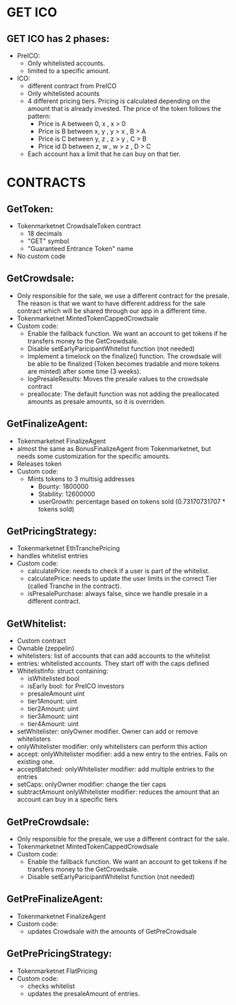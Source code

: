 GET ICO
=======

GET ICO has 2 phases:
---------------------
- PreICO:
    - Only whitelisted accounts.
    - limited to a specific amount.
- ICO:
    - different contract from PreICO
    - Only whitelisted acounts
    - 4 different pricing tiers. Pricing is calculated depending on the amount that is already invested. The price of the token follows the pattern: 
        - Price is A between 0, x , x > 0
        - Price is B between x, y , y > x , B > A
        - Price is C between y, z , z > y , C > B
        - Price id D between z, w , w > z , D > C
    - Each account has a limit that he can buy on that tier.



CONTRACTS
=========

GetToken:
---------
- Tokenmarketnet CrowdsaleToken contract
    - 18 decimals
    - "GET" symbol
    - "Guaranteed Entrance Token" name
- No custom code

GetCrowdsale:
-------------
- Only responsible for the sale, we use a different contract for the presale. The reason is that we want to have different address for the sale contract which will be shared through our app in a different time.
- Tokenmarketnet MintedTokenCappedCrowdsale
- Custom code:
    - Enable the fallback function. We want an account to get tokens if he transfers money to the GetCrowdsale.
    - Disable setEarlyParicipantWhitelist function (not needed)
    - Implement a timelock on the finalize() function. The crowdsale will be able to be finalized (Token becomes tradable and more tokens are minted) after some time (3 weeks).
    - logPresaleResults: Moves the presale values to the crowdsale contract
    - preallocate: The default function was not adding the preallocated amounts as presale amounts, so it is overriden.

GetFinalizeAgent:
-----------------
- Tokenmarketnet FinalizeAgent
- almost the same as BonusFinalizeAgent from Tokenmarketnet, but needs some customization for the specific amounts.
- Releases token
- Custom code:
    - Mints tokens to 3 multisig addresses
        - Bounty: 1800000
        - Stability: 12600000
        - userGrowth: percentage based on tokens sold (0.73170731707 * tokens sold)
    

GetPricingStrategy:
-------------------
- Tokenmarketnet EthTranchePricing
- handles whitelist entries
- Custom code:
    - calculatePrice: needs to check if a user is part of the whitelist.
    - calculatePrice: needs to update the user limits in the correct Tier (called Tranche in the contract).
    - isPresalePurchase: always false, since we handle presale in a different contract.

GetWhitelist:
-------------
- Custom contract
- Ownable (zeppelin)
- whitelisters: list of accounts that can add accounts to the whitelist
- entries: whitelisted accounts. They start off with the caps defined 
- WhitelistInfo: struct containing:
    - isWhitelisted bool
    - isEarly bool: for PreICO investors
    - presaleAmount uint
    - tier1Amount: uint
    - tier2Amount: uint
    - tier3Amount: uint
    - tier4Amount: uint
- setWhitelister: onlyOwner modifier. Owner can add or remove whitelisters
- onlyWhitelister modifier: only whitelisters can perform this action
- accept: onlyWhitelister modifier: add a new entry to the entries. Fails on existing one.
- acceptBatched: onlyWhitelister modifier: add multiple entries to the entries
- setCaps: onlyOwner modifier: change the tier caps
- subtractAmount onlyWhitelister modifier: reduces the amount that an account can buy in a specific tiers


GetPreCrowdsale:
-------------
- Only responsible for the presale, we use a different contract for the sale.
- Tokenmarketnet MintedTokenCappedCrowdsale
- Custom code:
    - Enable the fallback function. We want an account to get tokens if he transfers money to the GetCrowdsale.
    - Disable setEarlyParicipantWhitelist function (not needed)


GetPreFinalizeAgent:
-----------------
- Tokenmarketnet FinalizeAgent
- Custom code:
    - updates Crowdsale with the amounts of GetPreCrowdsale


GetPrePricingStrategy:
-----------------
- Tokenmarketnet FlatPricing
- Custom code:
    - checks whitelist
    - updates the presaleAmount of entries.
